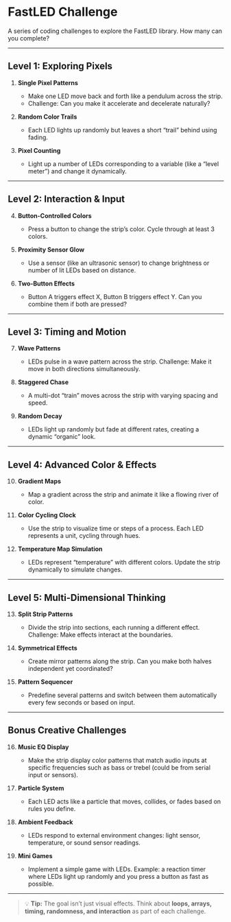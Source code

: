 # FastLED Challenge

A series of coding challenges to explore the FastLED library. How many can you complete?

---

## Level 1: Exploring Pixels

1. **Single Pixel Patterns**
   - Make one LED move back and forth like a pendulum across the strip.
   - Challenge: Can you make it accelerate and decelerate naturally?

2. **Random Color Trails**
   - Each LED lights up randomly but leaves a short “trail” behind using fading.

3. **Pixel Counting**
   - Light up a number of LEDs corresponding to a variable (like a “level meter”) and change it dynamically.

---

## Level 2: Interaction & Input

4. **Button-Controlled Colors**
   - Press a button to change the strip’s color. Cycle through at least 3 colors.

5. **Proximity Sensor Glow**
   - Use a sensor (like an ultrasonic sensor) to change brightness or number of lit LEDs based on distance.

6. **Two-Button Effects**
   - Button A triggers effect X, Button B triggers effect Y. Can you combine them if both are pressed?

---

## Level 3: Timing and Motion

7. **Wave Patterns**
   - LEDs pulse in a wave pattern across the strip. Challenge: Make it move in both directions simultaneously.

8. **Staggered Chase**
   - A multi-dot “train” moves across the strip with varying spacing and speed.

9. **Random Decay**
   - LEDs light up randomly but fade at different rates, creating a dynamic “organic” look.

---

## Level 4: Advanced Color & Effects

10. **Gradient Maps**
    - Map a gradient across the strip and animate it like a flowing river of color.

11. **Color Cycling Clock**
    - Use the strip to visualize time or steps of a process. Each LED represents a unit, cycling through hues.

12. **Temperature Map Simulation**
    - LEDs represent “temperature” with different colors. Update the strip dynamically to simulate changes.

---

## Level 5: Multi-Dimensional Thinking

13. **Split Strip Patterns**
    - Divide the strip into sections, each running a different effect. Challenge: Make effects interact at the boundaries.

14. **Symmetrical Effects**
    - Create mirror patterns along the strip. Can you make both halves independent yet coordinated?

15. **Pattern Sequencer**
    - Predefine several patterns and switch between them automatically every few seconds or based on input.

---

## Bonus Creative Challenges

16. **Music EQ Display**
    - Make the strip display color patterns that match audio inputs at specific frequencies such as bass or trebel (could be from serial input or sensors).

17. **Particle System**
    - Each LED acts like a particle that moves, collides, or fades based on rules you define.

18. **Ambient Feedback**
    - LEDs respond to external environment changes: light sensor, temperature, or sound sensor readings.

19. **Mini Games**
    - Implement a simple game with LEDs. Example: a reaction timer where LEDs light up randomly and you press a button as fast as possible.

---

> 💡 **Tip:** The goal isn’t just visual effects. Think about **loops, arrays, timing, randomness, and interaction** as part of each challenge.

